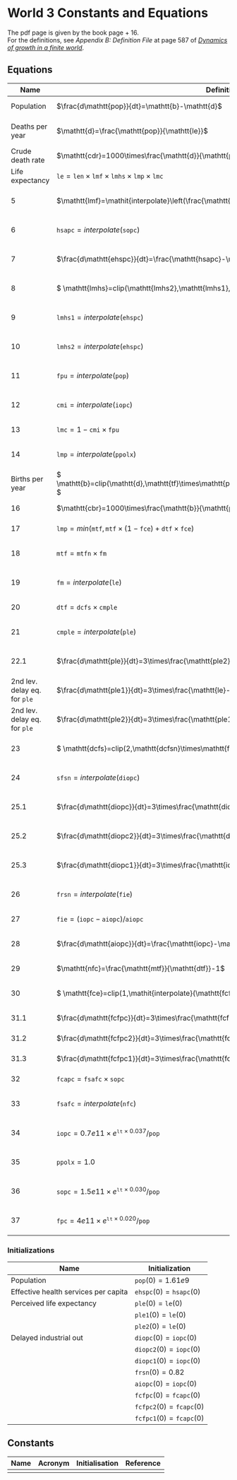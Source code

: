 # World 3 Constants and Equations 

The pdf page is given by the book page + 16.  
For the definitions, see *Appendix B: Definition File* at page 587 of [*Dynamics of growth in a finite world*][DGFW]. 

## Equations

| Name 	| Definition 	| Reference	| Notes |
| --- 	| ---	| ---	| --- 	|
| Population  	| $\frac{d\mathtt{pop}}{dt}=\mathtt{b}-\mathtt{d}$ | lines 1-3, page 167 |
| Deaths per year	| $\mathtt{d}=\frac{\mathtt{pop}}{\mathtt{le}}$ | line 4, page 167 | $\mathtt{dr}$ in our code |
| Crude death rate  | $\mathtt{cdr}=1000\times\frac{\mathtt{d}}{\mathtt{pop}}$ | line 5, page 167 |
| Life expectancy  | $\mathtt{le}=\mathtt{len}\times\mathtt{lmf}\times\mathtt{lmhs}\times\mathtt{lmp}\times\mathtt{lmc}$ | lines 6-7, page 167 |
|5  | $\mathtt{lmf}=\mathit{interpolate}\left(\frac{\mathtt{fpc}}{\mathtt{sfpc}}\right)$ | lines 8-10, page 167 |
|6  | $\mathtt{hsapc}=\mathit{interpolate}\left(\mathtt{sopc}\right)$ | lines 11-12, page 167 |
|7  | $\frac{d\mathtt{ehspc}}{dt}=\frac{\mathtt{hsapc}-\mathtt{ehspc}}{\mathtt{hsid}}$ | lines 13-14, page 167 |
|8  | $ \mathtt{lmhs}=clip(\mathtt{lmhs2},\mathtt{lmhs1},t,\mathtt{iphst}) $ | lines 15-16, page 167 |
|9  | $\mathtt{lmhs1}=\mathit{interpolate}(\mathtt{ehspc})$ | lines 17-18, page 167 |
|10  | $\mathtt{lmhs2}=\mathit{interpolate}(\mathtt{ehspc})$ | lines 19-20, page 167 |
|11  | $\mathtt{fpu}=\mathit{interpolate}(\mathtt{pop})$ | lines 21-22, page 167 |
|12  | $\mathtt{cmi}=\mathit{interpolate}(\mathtt{iopc})$ | lines 23-24, page 167 |
|13  | $\mathtt{lmc}=1-\mathtt{cmi}\times\mathtt{fpu}$ | line 25, page 167 |
|14  | $\mathtt{lmp}=\mathit{interpolate}(\mathtt{ppolx})$ | lines 26-27, page 167 |
| Births per year  | $ \mathtt{b}=clip(\mathtt{d},\mathtt{tf}\times\mathtt{pop}\times\mathtt{ffw}/\mathtt{rlt},t,\mathtt{pet}) $ | lines 28-31, page 168 | $\mathtt{br}$ in our code |
|16  | $\mathtt{cbr}=1000\times\frac{\mathtt{b}}{\mathtt{pop}}$ | line 32, page 168 |
|17  | $\mathtt{lmp}=\mathit{min}(\mathtt{mtf}, \mathtt{mtf}\times(1-\mathtt{fce})+\mathtt{dtf}\times\mathtt{fce})$ | line 33, page 168 |
|18  | $\mathtt{mtf}=\mathtt{mtfn}\times\mathtt{fm}$ | lines 34-35, page 168 |
|19  | $\mathtt{fm}=\mathit{interpolate}(\mathtt{le})$ | lines 36-37, page 168 |
|20  | $\mathtt{dtf}=\mathtt{dcfs}\times\mathtt{cmple}$ | lines 38, page 168 |
|21  | $\mathtt{cmple}=\mathit{interpolate}(\mathtt{ple})$ | lines 39-40, page 168 |
|22.1  | $\frac{d\mathtt{ple}}{dt}=3\times\frac{\mathtt{ple2}-\mathtt{ple}}{\mathtt{lpd}}$ | lines 41-42, page 168 |
| 2nd lev. delay eq. for $\mathtt{ple}$   | $\frac{d\mathtt{ple1}}{dt}=3\times\frac{\mathtt{le}-\mathtt{ple1}}{\mathtt{lpd}}$ | lines 41-42, page 168 |
| 2nd lev. delay eq. for $\mathtt{ple}$  | $\frac{d\mathtt{ple2}}{dt}=3\times\frac{\mathtt{ple1}-\mathtt{ple2}}{\mathtt{lpd}}$ | lines 41-42, page 168 |
|23  | $ \mathtt{dcfs}=clip(2,\mathtt{dcfsn}\times\mathtt{frsn}\times\mathtt{sfsn},t,\mathtt{zpgt}) $ | lines 43-45, page 168 |
|24  | $\mathtt{sfsn}=\mathit{interpolate}(\mathtt{diopc})$ | lines 46-47, page 168 |
|25.1  | $\frac{d\mathtt{diopc}}{dt}=3\times\frac{\mathtt{diopc2}-\mathtt{diopc}}{\mathtt{sad}}$ | lines 48-49, page 168 |
|25.2  | $\frac{d\mathtt{diopc2}}{dt}=3\times\frac{\mathtt{diopc1}-\mathtt{diopc2}}{\mathtt{sad}}$ | lines 48-49, page 168 |
|25.3  | $\frac{d\mathtt{diopc1}}{dt}=3\times\frac{\mathtt{iopc}-\mathtt{diopc1}}{\mathtt{sad}}$ | lines 48-49, page 168 |
|26  | $\mathtt{frsn}=\mathit{interpolate}(\mathtt{fie})$ | lines 50-52, page 168 |
|27  | $\mathtt{fie}=(\mathtt{iopc}-\mathtt{aiopc})/\mathtt{aiopc}$ | line 53, page 168 |
|28  | $\frac{d\mathtt{aiopc}}{dt}=\frac{\mathtt{iopc}-\mathtt{aiopc}}{\mathtt{ieat}}$ | lines 54-55, page 168 |
|29  | $\mathtt{nfc}=\frac{\mathtt{mtf}}{\mathtt{dtf}}-1$ | line 56, page 168 |
|30  | $ \mathtt{fce}=clip(1,\mathit{interpolate}(\mathtt{fcfpc}),t,\mathtt{fcest}) $ | lines 57-59, page 168 |
|31.1  | $\frac{d\mathtt{fcfpc}}{dt}=3\times\frac{\mathtt{fcfpc2}-\mathtt{fcfpc}}{\mathtt{hsid}}$ | line 60, page 168 |
|31.2  | $\frac{d\mathtt{fcfpc2}}{dt}=3\times\frac{\mathtt{fcfpc1}-\mathtt{fcfpc2}}{\mathtt{hsid}}$ | line 60, page 168 |
|31.3  | $\frac{d\mathtt{fcfpc1}}{dt}=3\times\frac{\mathtt{fcapc}-\mathtt{fcfpc1}}{\mathtt{hsid}}$ | line 60, page 168 |
|32  | $\mathtt{fcapc}=\mathtt{fsafc}\times\mathtt{sopc}$ | line 61, page 168 |
|33  | $\mathtt{fsafc}=\mathit{interpolate}(\mathtt{nfc})$ | lines 62-63, page 168 |
|34 | $\mathtt{iopc}=0.7e11\times e^{\mathtt{lt}\times0.037}/\mathtt{pop}$ | lines 64-72, page 168 |
|35 | $\mathtt{ppolx}=1.0$ | lines 73-75, page 168 |
|36 | $\mathtt{sopc}=1.5e11\times e^{\mathtt{lt}\times0.030}/\mathtt{pop}$ | lines 76-82, page 168 |
|37 | $\mathtt{fpc}=4e11\times e^{\mathtt{lt}\times0.020}/\mathtt{pop}$ | lines 83-89, page 168 |

### Initializations

| Name 	| Initialization 	|
| ---	| --- 	|
| Population	| $\mathtt{pop}(0)=1.61e9$ |
| Effective health services per capita	| $\mathtt{ehspc}(0)=\mathtt{hsapc}(0)$ |
| Perceived life expectancy	| $\mathtt{ple}(0) = \mathtt{le}(0)$  |
|	| $\mathtt{ple1}(0) = \mathtt{le}(0)$  |
|	| $\mathtt{ple2}(0) = \mathtt{le}(0)$  |
| Delayed industrial out	| $\mathtt{diopc}(0) = \mathtt{iopc}(0)$  |
|	| $\mathtt{diopc2}(0) = \mathtt{iopc}(0)$  |
|	| $\mathtt{diopc1}(0) = \mathtt{iopc}(0)$  |
|	| $\mathtt{frsn}(0)=0.82$  |
|	| $\mathtt{aiopc}(0) = \mathtt{iopc}(0)$  |
|	| $\mathtt{fcfpc}(0) = \mathtt{fcapc}(0)$  |
|	| $\mathtt{fcfpc2}(0) = \mathtt{fcapc}(0)$  |
|	| $\mathtt{fcfpc1}(0) = \mathtt{fcapc}(0)$  |



## Constants

| Name 	| Acronym 	| Initialisation 	| Reference	|
| --- 	| ---	| ---	| ---	|
|	|	|	|	|

<!-- References -->
[DUM]: http://archive.org/details/dynamousersmanua00pugh "A. L. Pugh, DYNAMO user’s manual. 1963. Accessed: Nov. 17, 2021."
[DGFW]: http://archive.org/details/dynamicsofgrowth0000unse "Dynamics of growth in a finite world. Cambridge, Mass. : Wright-Allen Press, 1974. Accessed: Nov. 17, 2021."

